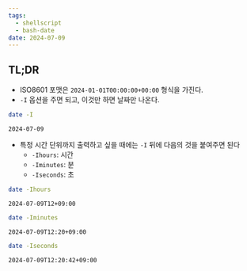 ```yaml
---
tags:
  - shellscript
  - bash-date
date: 2024-07-09
---
```

## TL;DR

- ISO8601 포맷은 `2024-01-01T00:00:00+00:00` 형식을 가진다.
- `-I` 옵션을 주면 되고, 이것만 하면 날짜만 나온다.

```bash
date -I
```

```
2024-07-09
```

- 특정 시간 단위까지 출력하고 싶을 때에는 `-I` 뒤에 다음의 것을 붙여주면 된다
	- `-Ihours`: 시간
	- `-Iminutes`: 분
	- `-Iseconds`: 초

```bash
date -Ihours
```

```
2024-07-09T12+09:00
```

```bash
date -Iminutes
```

```
2024-07-09T12:20+09:00
```

```bash
date -Iseconds
```

```
2024-07-09T12:20:42+09:00
```